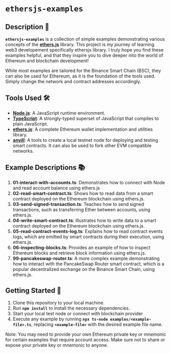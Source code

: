 # **`ethersjs-examples`**

## **Description 🚀**

**`ethersjs-examples`** is a collection of simple examples demonstrating various concepts of the **[ethers.js](https://github.com/ethers-io/ethers.js/)** library. This project is my journey of learning web3 developement specifically ethersjs library. I truly hope you find these examples helpful, and that they inspire you to dive deeper into the world of Ethereum and blockchain development!

While most examples are tailored for the Binance Smart Chain (BSC), they can also be used for Ethereum, as it is the foundation of the tools used. Simply change the network and contract addresses accordingly.

## **Tools Used 🛠️**

- **[Node.js](https://nodejs.org/)**: A JavaScript runtime environment.
- **[TypeScript](https://www.typescriptlang.org/)**: A strongly-typed superset of JavaScript that compiles to plain JavaScript.
- **[ethers.js](https://github.com/ethers-io/ethers.js/)**: A complete Ethereum wallet implementation and utilities library.
- **[anvill](https://book.getfoundry.sh/reference/anvil)**: A tools to create a local testnet node for deploying and testing smart contracts. It can also be used to fork other EVM compatible networks.

## **Example Descriptions 📚**

1. **01-interact-with-accounts.ts**: Demonstrates how to connect with Node and read account balance using ethers.js 
2. **02-read-smart-contract.ts**: Shows how to read data from a smart contract deployed on the Ethereum blockchain using ethers.js.
3. **03-send-signed-transaction.ts**: Teaches how to send signed transactions, such as transferring Ether between accounts, using ethers.js.
4. **04-write-smart-contract.ts**: Illustrates how to write data to a smart contract deployed on the Ethereum blockchain using ethers.js.
5. **05-read-contract-events-log.ts**: Explains how to read contract events logs, which are emitted by smart contracts during their execution, using ethers.js.
6. **06-inspecting-blocks.ts**: Provides an example of how to inspect Ethereum blocks and retrieve block information using ethers.js.
7. **99-pancakeswap-router.ts**: A more complex example demonstrating how to interact with the PancakeSwap Router smart contract, which is a popular decentralized exchange on the Binance Smart Chain, using ethers.js.

## **Getting Started 🏁**

1. Clone this repository to your local machine.
2. Run **`npm install`** to install the necessary dependencies.
3. Start your local test node or connect with blockchain provider
4. Execute any example by running **`npx ts-node examples/<example-file>.ts`**, replacing **`<example-file>`** with the desired example file name.

Note: You may need to provide your own Ethereum private key or mnemonic for certain examples that require account access. Make sure not to share or expose your private key or mnemonic to anyone.